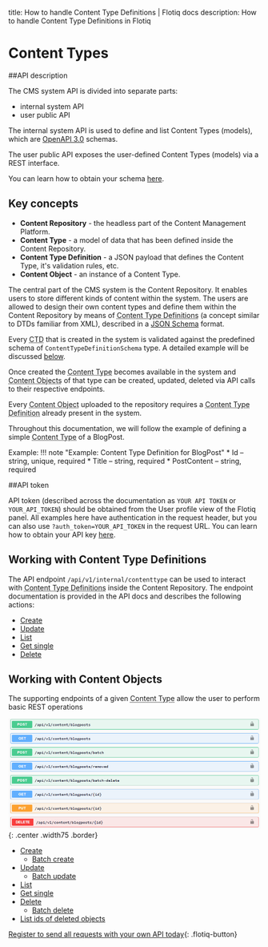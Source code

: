 title: How to handle Content Type Definitions | Flotiq docs
description: How to handle Content Type Definitions in Flotiq


# Content Types

##API description

The CMS system API is divided into separate parts:

* internal system API
* user public API

The internal system API is used to define and list Content Types (models), which are [OpenAPI 3.0](https://swagger.io/docs/specification/about/) schemas.

The user public API exposes the user-defined Content Types (models) via a REST interface.

You can learn how to obtain your schema [here](open-api-schema.md).

## Key concepts

* **Content Repository** - the headless part of the Content Management Platform.
* **Content Type** - a model of data that has been defined inside the Content Repository.
* **Content Type Definition** - a JSON payload that defines the Content Type, it's validation rules, etc.
* **Content Object** - an instance of a Content Type.


The central part of the CMS system is the Content Repository. It enables users to store different kinds of content within the system. The users are allowed to design their own content types and define them within the Content Repository by means of <abbr title="Content Type Definition - a JSON payload that defines the Content Type, it's validation rules, etc.">Content Type Definitions</abbr> (a concept similar to DTDs familiar from XML), described in a [JSON Schema](https://json-schema.org/) format.


Every <abbr title="Content Type Definition - a JSON payload that defines the Content Type, it's validation rules, etc.">CTD</abbr> that is created in the system is validated against the predefined schema of ``ContentTypeDefinitionSchema`` type. A detailed example will be discussed [below](#creating-new-content-types-via-api).

Once created the <abbr title="Content Type - a model of data that has been defined inside the Content Repository.">Content Type</abbr> becomes available in the system and <abbr title="Content Object - an instance of a Content Type.">Content Objects</abbr>  of that type can be created, updated, deleted via API calls to their respective endpoints.  

Every <abbr title="Content Object - an instance of a Content Type.">Content Object</abbr> uploaded to the repository requires a <abbr title="Content Type Definition - a JSON payload that defines the Content Type, it's validation rules, etc.">Content Type Definition</abbr> already present in the system. 


Throughout this documentation, we will follow the example of defining a simple <abbr title="Content Type - a model of data that has been defined inside the Content Repository.">Content Type</abbr> of a BlogPost. 

Example: 
!!! note "Example: Content Type Definition for BlogPost"
    * Id – string, unique, required 
    * Title – string, required 
    * PostContent – string, required 


##API token

API token (described across the documentation as `YOUR API TOKEN` or `YOUR_API_TOKEN`) should be obtained from the User profile view of the Flotiq panel. 
All examples here have authentication in the request header, but you can also use `?auth_token=YOUR_API_TOKEN` in the request URL.
You can learn how to obtain your API key [here](index.md).

## Working with Content Type Definitions

The API endpoint ``/api/v1/internal/contenttype`` can be used to interact with
<abbr title="Content Type Definition - a JSON payload that defines the Content Type, it's validation rules, etc.">
Content Type Definitions</abbr> inside the Content Repository.
The endpoint documentation is provided in the API docs and describes the following actions:

* [Create](content-type/creating-ctd.md)
* [Update](content-type/updating-ctd.md)
* [List](content-type/listing-ctd.md)
* [Get single](content-type/getting-ctd.md)
* [Delete](content-type/deleting-ctd.md)

## Working with Content Objects

The supporting endpoints of a given
<abbr title="Content Type - a model of data that has been defined inside the Content Repository.">Content Type</abbr>
allow the user to perform basic REST operations

![](images/endpoints.png){: .center .width75 .border}

* [Create](content-type/creating-co.md)
    * [Batch create](content-type/creating-co/#batch-create-content-objects-through-api)
* [Update](content-type/updating-co.md)
    * [Batch update](content-type/creating-co/#batch-create-content-objects-through-api)
* [List](content-type/listing-co.md)
* [Get single](content-type/getting-co.md)
* [Delete](content-type/deleting-co.md)
    * [Batch delete](content-type/deleting-co/#batch-deleting)
* [List ids of deleted objects](content-type/listing-deleted-co.md)

[Register to send all requests with your own API today](https://editor.flotiq.com/register.html){: .flotiq-button}
